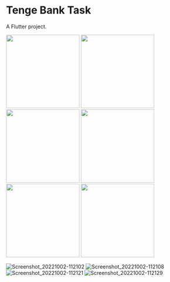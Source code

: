 # Tenge Bank Task

A Flutter project.

<img src="https://user-images.githubusercontent.com/80044583/193441287-677d5dbc-ae22-4d10-925f-ddf208dd418b.jpg" width="200">  <img src="https://user-images.githubusercontent.com/80044583/193441390-aceffa36-20e8-48c4-b642-86a4ae13ed32.jpg" width="200">  <img src="https://user-images.githubusercontent.com/80044583/193441453-188d5559-8a9d-462c-a126-5559188dec3e.jpg" width="200">  <img src="https://user-images.githubusercontent.com/80044583/193441390-aceffa36-20e8-48c4-b642-86a4ae13ed32.jpg" width="200">  <img src="https://user-images.githubusercontent.com/80044583/193441287-677d5dbc-ae22-4d10-925f-ddf208dd418b.jpg" width="200">  <img src="https://user-images.githubusercontent.com/80044583/193441390-aceffa36-20e8-48c4-b642-86a4ae13ed32.jpg" width="200">







![Screenshot_20221002-112102](https://user-images.githubusercontent.com/80044583/193441455-f214e3f3-ffb5-4727-a07e-919a1539bd31.jpg)
![Screenshot_20221002-112108](https://user-images.githubusercontent.com/80044583/193441457-2782442a-dadd-4e7f-bfc5-3c77c7d5e2b1.jpg)
![Screenshot_20221002-112121](https://user-images.githubusercontent.com/80044583/193441460-6f911fc7-9b95-459a-8421-f1bbeb3f621f.jpg)
![Screenshot_20221002-112129](https://user-images.githubusercontent.com/80044583/193441462-b64265e5-7f0f-465d-b5d0-5f7c3977c9e3.jpg)
